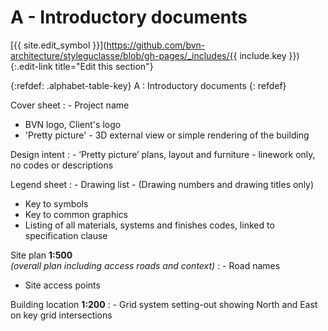# A - Introductory documents
[{{ site.edit_symbol }}](https://github.com/bvn-architecture/styleguclasse/blob/gh-pages/_includes/{{ include.key }}){:.edit-link title="Edit this section"}

{:refdef: .alphabet-table-key}
A
: Introductory documents
{: refdef}

<!-- {% include alphabet/alphabet-markdown/a/a-1-key.markdown key="alphabet/alphabet-markdown/a/a-1-key.markdown" %} -->
<!-- : {% include alphabet/alphabet-markdown/a/a-1-value.markdown key="alphabet/alphabet-markdown/a/a-1-value.markdown" %} -->
<span class="caps">Cover sheet</span>
: - Project name
  - BVN logo, Client's logo
  - 'Pretty picture' - 3D external view or simple rendering of the building

<!-- {% include alphabet/alphabet-markdown/a/a-2-key.markdown key="alphabet/alphabet-markdown/a/a-2-key.markdown" %} -->
<!-- : {% include alphabet/alphabet-markdown/a/a-2-value.markdown key="alphabet/alphabet-markdown/a/a-2-value.markdown" %} -->
<span class="caps">Design intent</span>
: - ‘Pretty picture’ plans, layout and furniture - linework only, no codes or descriptions

<!-- {% include alphabet/alphabet-markdown/a/a-3-key.markdown key="alphabet/alphabet-markdown/a/a-3-key.markdown" %} -->
<!-- : {% include alphabet/alphabet-markdown/a/a-3-value.markdown key="alphabet/alphabet-markdown/a/a-3-value.markdown" %} -->
<span class="caps">Legend sheet</span>
: - Drawing list
      - (Drawing numbers and drawing titles only)
  - Key to symbols
  - Key to common graphics
  - Listing of all materials, systems and finishes codes, linked to specification clause

<!-- {% include alphabet/alphabet-markdown/a/a-4-key.markdown key="alphabet/alphabet-markdown/a/a-4-key.markdown" %} -->
<!-- : {% include alphabet/alphabet-markdown/a/a-4-value.markdown key="alphabet/alphabet-markdown/a/a-4-value.markdown" %} -->
<span class="caps">Site plan **1:500**</span><br>_(overall plan including access roads and context)_
: - Road names
  - Site access points

<!-- {% include alphabet/alphabet-markdown/a/a-5-key.markdown key="alphabet/alphabet-markdown/a/a-5-key.markdown" %} -->
<!-- : {% include alphabet/alphabet-markdown/a/a-5-value.markdown key="alphabet/alphabet-markdown/a/a-5-value.markdown" %} -->
<span class="caps">Building location **1:200**</span>
: - Grid system setting-out showing North and East on key grid intersections
